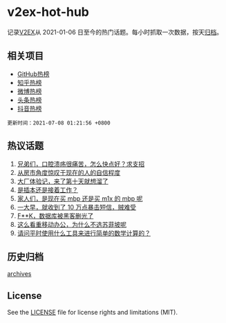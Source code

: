 # v2ex-hot-hub

 记录[V2EX](https://www.v2ex.com/)从 2021-01-06 日至今的热门话题。每小时抓取一次数据，按天[归档](archives)。
 
 ## 相关项目

- [GitHub热榜](https://github.com/lonnyzhang423/github-hot-hub)
- [知乎热榜](https://github.com/lonnyzhang423/zhihu-hot-hub)
- [微博热榜](https://github.com/lonnyzhang423/weibo-hot-hub)
- [头条热榜](https://github.com/lonnyzhang423/toutiao-hot-hub)
- [抖音热榜](https://github.com/lonnyzhang423/douyin-hot-hub)


 `更新时间：2021-07-08 01:21:56 +0800`

## 热议话题

1. [兄弟们，口腔溃疡很痛苦，怎么快点好？求支招](https://www.v2ex.com/t/788021)
1. [从房市角度惊叹于现在的人的自信程度](https://www.v2ex.com/t/788100)
1. [大厂体验记，来了第十天就想溜了](https://www.v2ex.com/t/788005)
1. [是插本还是接着工作？](https://www.v2ex.com/t/788002)
1. [家人们，是现在买 mbp 还是买 m1x 的 mbp 呢](https://www.v2ex.com/t/787997)
1. [一大早，就收到了 10 万点暴击短信，贼难受](https://www.v2ex.com/t/788000)
1. [F**K，数据库被黑客删光了](https://www.v2ex.com/t/788046)
1. [这么看重移动办公，为什么不选苏菲坡呢](https://www.v2ex.com/t/788049)
1. [请问平时使用什么工具来进行简单的数学计算的？](https://www.v2ex.com/t/788166)

## 历史归档

[archives](archives)

## License

See the [LICENSE](LICENSE) file for license rights and limitations (MIT).
